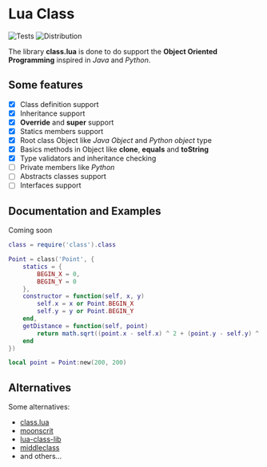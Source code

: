 # Lua Class

![Tests](https://github.com/Felyp-Henrique/class/actions/workflows/tests.yml/badge.svg)
![Distribution](https://github.com/Felyp-Henrique/class/actions/workflows/distribution.yml/badge.svg)

The library **class.lua** is done to do support the **Object Oriented Programming** inspired in _Java_ and _Python_.

## Some features

- [x] Class definition support
- [x] Inheritance support
- [x] **Override** and **super** support
- [x] Statics members support
- [x] Root class Object like _Java Object_ and _Python object_ type
- [x] Basics methods in Object like **clone**, **equals** and **toString**
- [x] Type validators and inheritance checking
- [ ] Private members like _Python_
- [ ] Abstracts classes support
- [ ] Interfaces support

## Documentation and Examples

Coming soon

```lua
class = require('class').class

Point = class('Point', {
    statics = {
        BEGIN_X = 0,
        BEGIN_Y = 0
    },
    constructor = function(self, x, y)
        self.x = x or Point.BEGIN_X
        self.y = y or Point.BEGIN_Y
    end,
    getDistance = function(self, point)
        return math.sqrt((point.x - self.x) ^ 2 + (point.y - self.y) ^ 2)
    end
})

local point = Point:new(200, 200)
```

## Alternatives

Some alternatives:

* [class.lua](https://github.com/jonstoler/class.lua)
* [moonscrit](https://moonscript.org/)
* [lua-class-lib](https://github.com/coin8086/lua-class-lib)
* [middleclass](https://github.com/kikito/middleclass)
* and others...

